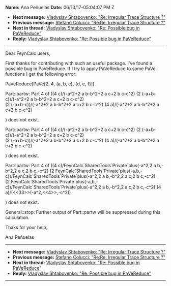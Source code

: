 **Name:** Ana Penuelas
**Date:** 06/13/17-05:04:07 PM Z

  - **Next message:** [Vladyslav Shtabovenko: "Re: Irregular Trace
    Structure ?"](1272.html)
  - **Previous message:** [Stefano Colucci: "Re:Re: Irregular Trace
    Structure ?"](1270.html)
  - **Next in thread:** [Vladyslav Shtabovenko: "Re: Possible bug in
    PaVeReduce"](1274.html)
  - **Reply:** [Vladyslav Shtabovenko: "Re: Possible bug in
    PaVeReduce"](1274.html)

-----

Dear FeynCalc users,  

First thanks for contributing with such an useful package. I've found a
possible bug in PaVeReduce. If I try to apply PaVeReduce to some PaVe
functions I get the following error:  

PaVeReduce[PaVe[2, 4, {a, b, c}, {d, e, f}]]  

Part::partw: Part 4 of ((4 c)/(-a^2+2 a b-b^2+2 a c+2 b c-c^2) (2
(-a+b-c))/(-a^2+2 a b-b^2+2 a c+2 b c-c^2)  
(2 (-a+b-c))/(-a^2+2 a b-b^2+2 a c+2 b c-c^2) (4 a)/(-a^2+2 a b-b^2+2 a
c+2 b c-c^2)  

) does not exist.  

Part::partw: Part 4 of ((4 c)/(-a^2+2 a b-b^2+2 a c+2 b c-c^2) (2
(-a+b-c))/(-a^2+2 a b-b^2+2 a c+2 b c-c^2)  
(2 (-a+b-c))/(-a^2+2 a b-b^2+2 a c+2 b c-c^2) (4 a)/(-a^2+2 a b-b^2+2 a
c+2 b c-c^2)  

) does not exist.  

Part::partw: Part 4 of ((4
c)/FeynCalc\`SharedTools\`Private\`plus(-a^2,2 a b,-b^2,2 a c,2 b
c,-c^2) (2
FeynCalc\`SharedTools\`Private\`plus(-a,b,-c))/FeynCalc\`SharedTools\`Private\`plus(-a^2,2
a b,-b^2,2 a c,2 b c,-c^2)  
(2
FeynCalc\`SharedTools\`Private\`plus(-a,b,-c))/FeynCalc\`SharedTools\`Private\`plus(-a^2,2
a b,-b^2,2 a c,2 b c,-c^2) (4 a)/(\<\<33\>\>(-a^2,\<\<4\>\>,-c^2))  

) does not exist.  

General::stop: Further output of Part::partw will be suppressed during
this calculation.  

Thaks for your help,  

Ana Peñuelas  

-----

  - **Next message:** [Vladyslav Shtabovenko: "Re: Irregular Trace
    Structure ?"](1272.html)
  - **Previous message:** [Stefano Colucci: "Re:Re: Irregular Trace
    Structure ?"](1270.html)
  - **Next in thread:** [Vladyslav Shtabovenko: "Re: Possible bug in
    PaVeReduce"](1274.html)
  - **Reply:** [Vladyslav Shtabovenko: "Re: Possible bug in
    PaVeReduce"](1274.html)

-----

